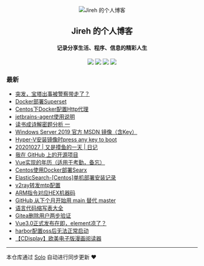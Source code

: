 <p align="center"><img alt="Jireh 的个人博客" src="https://img.hacpai.com/avatar/1532946657098_1532946825204.jpeg"></p><h2 align="center">
Jireh 的个人博客
</h2>

<h4 align="center">记录分享生活、程序、信息的精彩人生</h4>
<p align="center"><a title="Jireh 的个人博客" target="_blank" href="https://github.com/Jireh012/solo-blog"><img src="https://img.shields.io/github/last-commit/Jireh012/solo-blog.svg?style=flat-square&color=FF9900"></a>
<a title="GitHub repo size in bytes" target="_blank" href="https://github.com/Jireh012/solo-blog"><img src="https://img.shields.io/github/repo-size/Jireh012/solo-blog.svg?style=flat-square"></a>
<a title="Solo Version" target="_blank" href="https://github.com/88250/solo/releases"><img src="https://img.shields.io/badge/solo-4.3.1-f1e05a.svg?style=flat-square&color=blueviolet"></a>
<a title="Hits" target="_blank" href="https://github.com/88250/hits"><img src="https://hits.b3log.org/Jireh012/solo-blog.svg"></a></p>

### 最新

* [突发，宝塔出事被警察带走了？](https://www.lyile.cn/articles/2020/11/03/1604384402861.html)
* [Docker部署Superset](https://www.lyile.cn/articles/2020/11/03/1604372129177.html)
* [Centos下Docker配置Http代理](https://www.lyile.cn/articles/2020/11/02/1604307765651.html)
* [jetbrains-agent使用说明](https://www.lyile.cn/articles/2020/10/29/1603963946649.html)
* [读书成诗解密题分析 一](https://www.lyile.cn/articles/2020/10/28/1603877832562.html)
* [Windows Server 2019 官方 MSDN 镜像（含Key）](https://www.lyile.cn/articles/2020/10/28/1603872992354.html)
* [Hyper-V安装镜像时press any key to boot](https://www.lyile.cn/articles/2020/10/28/1603871623547.html)
* [20201027 | 又是摸鱼的一天 | 日记](https://www.lyile.cn/articles/2020/10/27/1603808366586.html)
* [我在 GitHub 上的开源项目](https://www.lyile.cn/my-github-repos)
* [Vue实现的年历（适用于考勤，备忘）](https://www.lyile.cn/articles/2020/10/15/1602752680194.html)
* [Centos使用Docker部署Searx](https://www.lyile.cn/articles/2020/10/10/1602321509654.html)
* [ElasticSearch-[Centos]单机部署安装记录](https://www.lyile.cn/articles/2020/09/28/1601277968113.html)
* [v2ray转发mtp配置](https://www.lyile.cn/articles/2020/09/27/1601168576136.html)
* [ARM指令对应HEX机器码](https://www.lyile.cn/articles/2020/09/26/1601100000721.html)
* [GitHub 从下个月开始用 main 替代 master](https://www.lyile.cn/articles/2020/09/21/1600653684952.html)
* [语言代码缩写表大全](https://www.lyile.cn/articles/2020/09/21/1600650159784.html)
* [Gitea删除用户两步验证](https://www.lyile.cn/articles/2020/09/18/1600413368833.html)
* [Vue3.0正式发布在即，element凉了？](https://www.lyile.cn/articles/2020/09/16/1600226604837.html)
* [harbor配置oss后无法正常启动](https://www.lyile.cn/articles/2020/08/27/1598499221475.html)
* [【CDisplay】欧美电子版漫画阅读器](https://www.lyile.cn/articles/2020/08/24/1598238224421.html)



---

本仓库通过 [Solo](https://github.com/88250/solo) 自动进行同步更新 ❤️ 